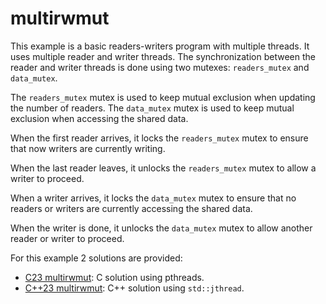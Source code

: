 # multirwmut

This example is a basic readers-writers program with multiple threads. It
uses multiple reader and writer threads.
The synchronization between the reader and writer threads is done using two
mutexes: `readers_mutex` and `data_mutex`. 

The `readers_mutex` mutex is used to keep mutual exclusion when updating the 
number of readers. The `data_mutex` mutex is used to keep mutual exclusion 
when accessing the shared data.

When the first reader arrives, it locks the `readers_mutex` mutex to ensure 
that now writers are currently writing. 

When the last reader leaves, it unlocks the `readers_mutex` mutex to allow a 
writer to proceed.

When a writer arrives, it locks the `data_mutex` mutex to ensure that no 
readers or writers are currently accessing the shared data.

When the writer is done, it unlocks the `data_mutex` mutex to allow
another reader or writer to proceed.

For this example 2 solutions are provided:
- [C23 multirwmut](../c23/multirwmut/main.c): C solution using pthreads.
- [C++23 multirwmut](../cpp23/multirwmut/main.cpp): C++ solution using
  `std::jthread`.